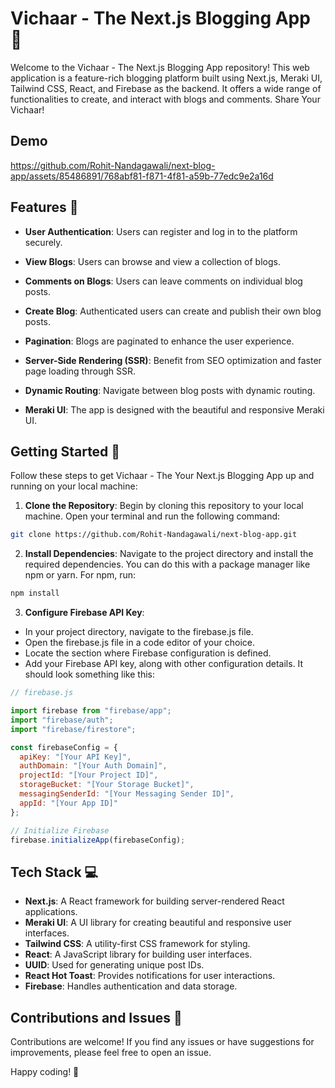 # Vichaar - The Next.js Blogging App 🚀

Welcome to the Vichaar - The Next.js Blogging App repository! This web application is a feature-rich blogging platform built using Next.js, Meraki UI, Tailwind CSS, React, and Firebase as the backend. It offers a wide range of functionalities to create, and interact with blogs and comments.
Share Your Vichaar!

## Demo
https://github.com/Rohit-Nandagawali/next-blog-app/assets/85486891/768abf81-f871-4f81-a59b-77edc9e2a16d

## Features 🌟

- **User Authentication**: Users can register and log in to the platform securely.

- **View Blogs**: Users can browse and view a collection of blogs.

- **Comments on Blogs**: Users can leave comments on individual blog posts.

- **Create Blog**: Authenticated users can create and publish their own blog posts.

- **Pagination**: Blogs are paginated to enhance the user experience.

- **Server-Side Rendering (SSR)**: Benefit from SEO optimization and faster page loading through SSR.

- **Dynamic Routing**: Navigate between blog posts with dynamic routing.

- **Meraki UI**: The app is designed with the beautiful and responsive Meraki UI.

## Getting Started 🏁

Follow these steps to get Vichaar - The Your Next.js Blogging App up and running on your local machine:


 1. **Clone the Repository**: Begin by cloning this repository to your local machine. Open your terminal and run the following command:

   ```bash
   git clone https://github.com/Rohit-Nandagawali/next-blog-app.git
   ```
2. **Install Dependencies**: Navigate to the project directory and install the required dependencies. You can do this with a package manager like npm or yarn. For npm, run:
```bash
npm install

```
3. **Configure Firebase API Key**:

- In your project directory, navigate to the firebase.js file.
- Open the firebase.js file in a code editor of your choice.
- Locate the section where Firebase configuration is defined.
- Add your Firebase API key, along with other configuration details. It should look something like this:

```javascript
// firebase.js

import firebase from "firebase/app";
import "firebase/auth";
import "firebase/firestore";

const firebaseConfig = {
  apiKey: "[Your API Key]",
  authDomain: "[Your Auth Domain]",
  projectId: "[Your Project ID]",
  storageBucket: "[Your Storage Bucket]",
  messagingSenderId: "[Your Messaging Sender ID]",
  appId: "[Your App ID]"
};

// Initialize Firebase
firebase.initializeApp(firebaseConfig);

```

## Tech Stack 💻

- **Next.js**: A React framework for building server-rendered React applications.
- **Meraki UI**: A UI library for creating beautiful and responsive user interfaces.
- **Tailwind CSS**: A utility-first CSS framework for styling.
- **React**: A JavaScript library for building user interfaces.
- **UUID**: Used for generating unique post IDs.
- **React Hot Toast**: Provides notifications for user interactions.
- **Firebase**: Handles authentication and data storage.



## Contributions and Issues 🤝

Contributions are welcome! If you find any issues or have suggestions for improvements, please feel free to open an issue.


Happy coding! 🚀

